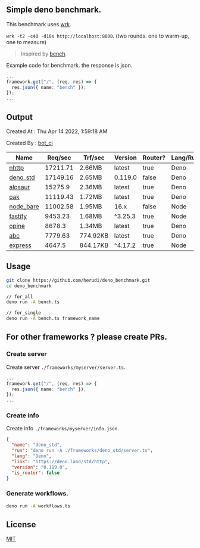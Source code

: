## Simple deno benchmark.
This benchmark uses [wrk](https://github.com/wg/wrk).

`wrk -t2 -c40 -d10s http://localhost:8000`. (two rounds. one to warm-up, one to measure)

> Inspired by [bench](https://github.com/denosaurs/bench).

Example code for benchmark. the response is json.
```ts
...
framework.get("/", (req, res) => {
  res.json({ name: "bench" });
});
...
```

## Output
Created At : Thu Apr 14 2022, 1:59:18 AM

Created By : [bot_ci](https://github.com/herudi/deno_benchmarks/commits?author=github-actions%5Bbot%5D)

|Name|Req/sec|Trf/sec|Version|Router?|Lang/Runtime|
|----|----|----|----|----|----|
|[nhttp](https://github.com/nhttp/nhttp)|17211.71|2.66MB|latest|true|Deno|
|[deno_std](https://deno.land/std/http)|17149.16|2.65MB|0.119.0|false|Deno|
|[alosaur](https://github.com/alosaur/alosaur)|15275.9|2.36MB|latest|true|Deno|
|[oak](https://github.com/oakserver/oak)|11119.43|1.72MB|latest|true|Deno|
|[node_bare](https://nodejs.org)|11002.58|1.95MB|16.x|false|Node|
|[fastify](https://github.com/fastify/fastify)|9453.23|1.68MB|^3.25.3|true|Node|
|[opine](https://github.com/cmorten/opine)|8678.3|1.34MB|latest|true|Deno|
|[abc](https://deno.land/x/abc)|7779.63|774.92KB|latest|true|Deno|
|[express](https://github.com/expressjs/express)|4647.5|844.17KB|^4.17.2|true|Node|


## Usage
```bash
git clone https://github.com/herudi/deno_benchmark.git
cd deno_benchmark

// for_all
deno run -A bench.ts

// for_single
deno run -A bench.ts framework_name
```
## For other frameworks ? please create PRs.
### Create server
Create server `./frameworks/myserver/server.ts`.
```ts
...
framework.get("/", (req, res) => {
  res.json({ name: "bench" });
});
...
```
### Create info
Create info `./frameworks/myserver/info.json`.
```json
{
  "name": "deno_std",
  "run": "deno run -A ./frameworks/deno_std/server.ts",
  "lang": "Deno",
  "link": "https://deno.land/std/http",
  "version": "0.119.0",
  "is_router": false
}
```
### Generate workflows.
```bash
deno run -A workflows.ts
```
## License

[MIT](LICENSE)

